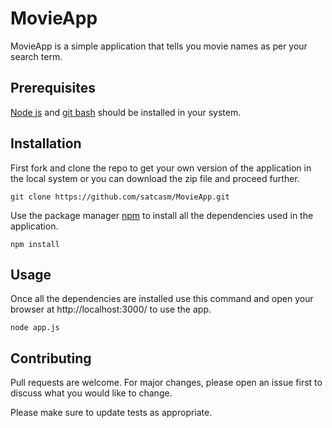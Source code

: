 # MovieApp

MovieApp is a simple application that tells you movie names as per your search term.


## Prerequisites

[Node js](https://nodejs.org/en/download/) and [git bash](https://git-scm.com/downloads) should be installed in your system.

## Installation

First fork and clone the repo to get your own version of the application in the local system or you can download the zip file and proceed further.

```
git clone https://github.com/satcasm/MovieApp.git
```

Use the package manager [npm](https://www.npmjs.com/) to install all the dependencies used in the application.

```
npm install 
```

## Usage

Once all the dependencies are installed use this command and open your browser at http://localhost:3000/ to use the app.

```
node app.js
```

## Contributing

Pull requests are welcome. For major changes, please open an issue first to discuss what you would like to change.

Please make sure to update tests as appropriate.
